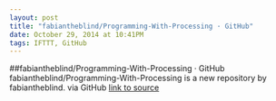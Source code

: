 ```yaml
---
layout: post
title: "fabiantheblind/Programming-With-Processing · GitHub"
date: October 29, 2014 at 10:41PM
tags: IFTTT, GitHub
---
```

##fabiantheblind/Programming-With-Processing · GitHub
fabiantheblind/Programming-With-Processing is a new repository by fabiantheblind. via GitHub
[link to source](http://ift.tt/1pZOqQl) 
